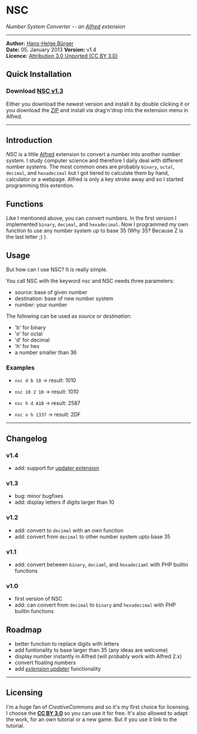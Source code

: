 # NSC
*Number System Converter -- an [Alfred](http://www.alfredapp.com/) extension*
* * * 

**Author:** [Hans-Helge B&uuml;rger](http://www.hanshelgebuerger.de "Hans-Helge Bürger - Webpage")  
**Date:** 05. January 2013 
**Version:** v1.4  
**Licence:** [Attribution 3.0 Unported (CC BY 3.0)](http://creativecommons.org/licenses/by/3.0/ "Attribution 3.0 Unported (CC BY 3.0)")

## Quick Installation
### Download [NSC v1.3](https://github.com/obstschale/Number-System-Converter--NSC-/raw/alfredextension/nsc-v1.4.alfredextension)
Either you download the newest version and install it by double clicking it or you download the [ZIP](https://github.com/obstschale/Number-System-Converter--NSC-/archive/master.zip) and install via drag'n'drop into the extension menu in Alfred.


---
## Introduction

*NSC* is a little [Alfred](http://www.alfredapp.com/) extension to convert a number into another number system. I study computer science and therefore I daily deal with different number systems. The most common ones are probably `binary`, `octal`, `decimal`, and `hexadecimal` but I got tiered to calculate them by hand, calculator or a webpage. Alfred is only a key stroke away and so I started programming this extention.

## Functions

Like I mentioned above, you can convert numbers. In the first version I implemented `binary`, `decimal`, and `hexadecimal`. Now I programmed my own function to use any number system up to base 35 (Why 35? Because Z is the last letter ;) ).

## Usage

But how can I use NSC? It is really simple.

You call NSC with the keyword *nsc* and NSC needs three parameters:
<source> <destination> <number>

* source: base of given number
* destination: base of new number system
* number: your number

The following can be used as *source* or *destination*:
* 'b' for binary
* 'o' for octal
* 'd' for decimal
* 'h' for hex
* a number smaller than 36

### Examples

* `nsc d b 10` → result: 1010

* `nsc 10 2 10` → result: 1010

* `nsc h d A1B` → result: 2587

* `nsc o h 1337` → result: 2DF

---

## Changelog
### v1.4
* add: support for [updater extension](http://jdfwarrior.tumblr.com/updater)

### v1.3
* bug: minor bugfixes
* add: display letters if digits larger than 10

### v1.2
* add: convert to `decimal` with an own function
* add: convert from `decimal` to other number system upto base 35

### v1.1
* add: convert between `binary`, `deciaml`, and  `hexadeciaml` with PHP builtin functions

### v1.0
* first version of NSC
* add: can convert from `decimal` to `binary` and `hexadecimal` with PHP builtin functions

## Roadmap
* better function to replace digits with letters
* add funtionality to base larger than 35 (any ideas are welcome)
* display number instantly in Alfred (will probably work with Alfred 2.x)
* convert floating numbers
* add [*extension updater*](http://jdfwarrior.tumblr.com/updater) functionality

---
## Licensing

I'm a huge fan of *CreativeCommons* and so it's my first choice for licensing. I choose the [**CC BY 3.0**](http://creativecommons.org/licenses/by/3.0/ "Attribution 3.0 Unported (CC BY 3.0)") so you can use it for free. It's also allowed to adapt the work, for an own tutorial or a new game. But if you use it link to the tutorial.
